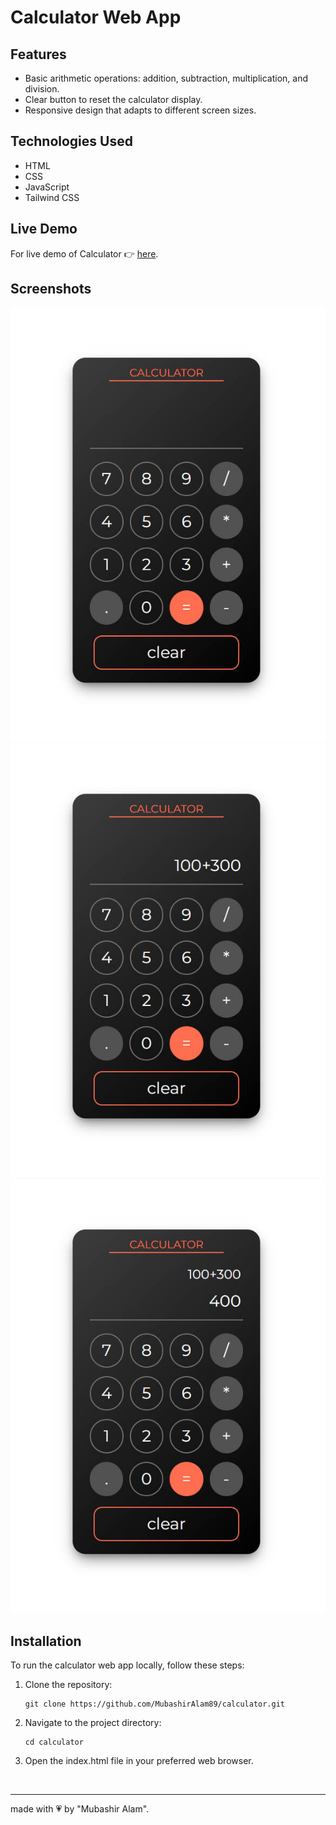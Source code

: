 # Calculator Web App

## Features

- Basic arithmetic operations: addition, subtraction, multiplication, and division.
- Clear button to reset the calculator display.
- Responsive design that adapts to different screen sizes.

## Technologies Used

- HTML
- CSS
- JavaScript
- Tailwind CSS

## Live Demo

For live demo of Calculator &#128073; [here](https://calculator-assignment6.netlify.app/).

## Screenshots

![Screenshot 1](screenshot-1.jpg)
![Screenshot 2](screenshot-2.jpg)
![Screenshot 2](screenshot-3.jpg)

## Installation

To run the calculator web app locally, follow these steps:

1. Clone the repository:

   ```
   git clone https://github.com/MubashirAlam89/calculator.git
   ```

2. Navigate to the project directory:

   ```
   cd calculator
   ```

3. Open the index.html file in your preferred web browser.

<br>

<hr>

made with &#128151; by "Mubashir Alam".
